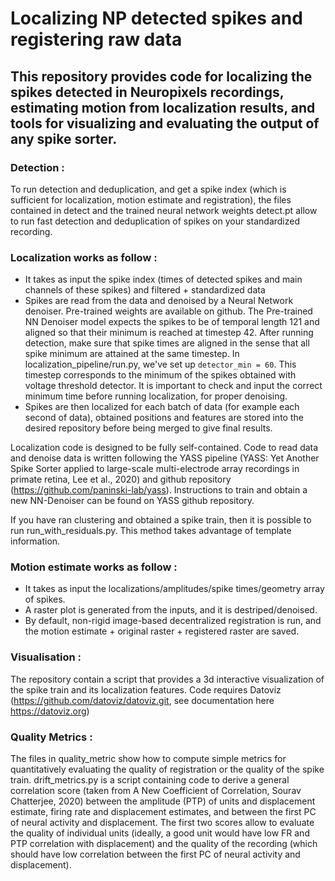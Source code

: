 # Localizing NP detected spikes and registering raw data

## This repository provides code for localizing the spikes detected in Neuropixels recordings, estimating motion from localization results, and tools for visualizing and evaluating the output of any spike sorter.

### Detection : 

To run detection and deduplication, and get a spike index (which is sufficient for localization, motion estimate and registration), the files contained in detect and the trained neural network weights detect.pt allow to run fast detection and deduplication of spikes on your standardized recording.

### Localization works as follow : 
 - It takes as input the spike index (times of detected spikes and main channels of these spikes) and filtered + standardized data
 - Spikes are read from the data and denoised by a Neural Network denoiser. Pre-trained weights are available on github. 
 The Pre-trained NN Denoiser model expects the spikes to be of temporal length 121 and aligned so that their minimum is reached at timestep 42. 
 After running detection, make sure that spike times are aligned in the sense that all spike minimum are attained at the same timestep. In localization_pipeline/run.py, we've set up `detector_min = 60`. This timestep corresponds to the minimum of the spikes obtained with voltage threshold detector.
 It is important to check and input the correct minimum time before running localization, for proper denoising. 
 - Spikes are then localized for each batch of data (for example each second of data), obtained positions and features are stored into the desired repository before being merged to give final results. 
 
Localization code is designed to be fully self-contained. Code to read data and denoise data is written following the YASS pipeline (YASS: Yet Another Spike Sorter applied to large-scale multi-electrode array recordings in primate retina, Lee et al., 2020) and github repository (https://github.com/paninski-lab/yass).
Instructions to train and obtain a new NN-Denoiser can be found on YASS github repository. 

If you have ran clustering and obtained a spike train, then it is possible to run run_with_residuals.py. This method takes advantage of template information.  

### Motion estimate works as follow : 
 - It takes as input the localizations/amplitudes/spike times/geometry array of spikes.
 - A raster plot is generated from the inputs, and it is destriped/denoised.
 - By default, non-rigid image-based decentralized registration is run, and the
   motion estimate + original raster + registered raster are saved.

### Visualisation : 

The repository contain a script that provides a 3d interactive visualization of the spike train and its localization features. 
Code requires Datoviz (https://github.com/datoviz/datoviz.git, see documentation here https://datoviz.org) 

### Quality Metrics : 

The files in quality_metric show how to compute simple metrics for quantitatively evaluating the quality of registration or the quality of the spike train. 
drift_metrics.py is a script containing code to derive a general correlation score (taken from A New Coefficient of Correlation, Sourav Chatterjee, 2020) between the amplitude (PTP) of units and displacement estimate, firing rate and displacement estimates, and between the first PC of neural activity and displacement. 
The first two scores allow to evaluate the quality of individual units (ideally, a good unit would have low FR and PTP correlation with displacement) and the quality of the recording (which should have low correlation between the first PC of neural activity and displacement). 
